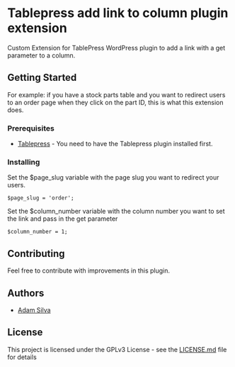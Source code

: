 # Tablepress add link to column plugin extension
Custom Extension for TablePress WordPress plugin to add a link with a get parameter to a column.

## Getting Started

For example: if you have a stock parts table and you want to redirect users to an order page when they click on the part ID, this is what this extension does.

### Prerequisites

* [Tablepress](https://br.wordpress.org/plugins/tablepress/) - You need to have the Tablepress plugin installed first.

### Installing

Set the $page_slug variable with the page slug you want to redirect your users.

```
$page_slug = 'order';
```

Set the $column_number variable with the column number you want to set the link and pass in the get parameter

```
$column_number = 1;
```
## Contributing

Feel free to contribute with improvements in this plugin.

## Authors

* [Adam Silva](http://www.adamsilva.com.br)

## License

This project is licensed under the GPLv3 License - see the [LICENSE.md](https://github.com/adaumhenrique/tablepress-add-link-to-column/LICENSE.md) file for details


